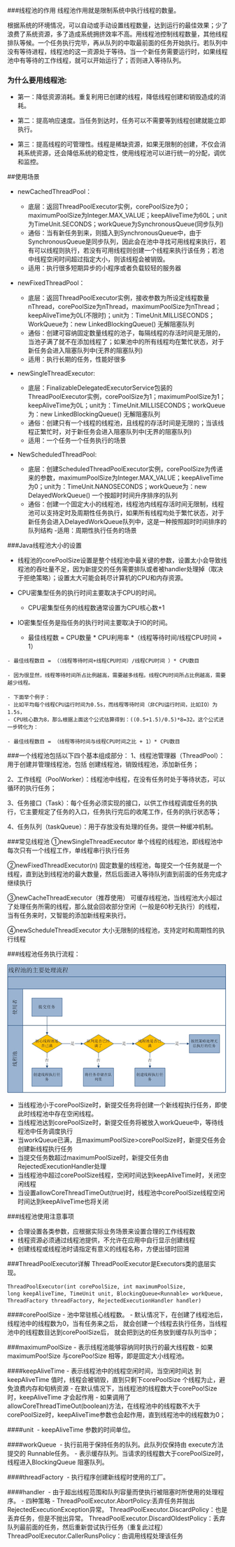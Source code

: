 ###线程池的作用
线程池作用就是限制系统中执行线程的数量。

根据系统的环境情况，可以自动或手动设置线程数量，达到运行的最佳效果；少了浪费了系统资源，多了造成系统拥挤效率不高。用线程池控制线程数量，其他线程排队等候。一个任务执行完毕，再从队列的中取最前面的任务开始执行。若队列中没有等待进程，线程池的这一资源处于等待。当一个新任务需要运行时，如果线程池中有等待的工作线程，就可以开始运行了；否则进入等待队列。

### 为什么要用线程池:
- 第一：降低资源消耗。重复利用已创建的线程，降低线程创建和销毁造成的消耗。
    
- 第二：提高响应速度。当任务到达时，任务可以不需要等到线程创建就能立即执行。
    
- 第三：提高线程的可管理性。线程是稀缺资源，如果无限制的创建，不仅会消耗系统资源，还会降低系统的稳定性，使用线程池可以进行统一的分配，调优和监控。


##使用场景
- newCachedThreadPool：
    - 底层：返回ThreadPoolExecutor实例，corePoolSize为0；maximumPoolSize为Integer.MAX_VALUE；keepAliveTime为60L；unit为TimeUnit.SECONDS；workQueue为SynchronousQueue(同步队列)
    - 通俗：当有新任务到来，则插入到SynchronousQueue中，由于SynchronousQueue是同步队列，因此会在池中寻找可用线程来执行，若有可以线程则执行，若没有可用线程则创建一个线程来执行该任务；若池中线程空闲时间超过指定大小，则该线程会被销毁。
    - 适用：执行很多短期异步的小程序或者负载较轻的服务器

- newFixedThreadPool：

    - 底层：返回ThreadPoolExecutor实例，接收参数为所设定线程数量nThread，corePoolSize为nThread，maximumPoolSize为nThread；keepAliveTime为0L(不限时)；unit为：TimeUnit.MILLISECONDS；WorkQueue为：new LinkedBlockingQueue() 无解阻塞队列
    - 通俗：创建可容纳固定数量线程的池子，每隔线程的存活时间是无限的，当池子满了就不在添加线程了；如果池中的所有线程均在繁忙状态，对于新任务会进入阻塞队列中(无界的阻塞队列)
    - 适用：执行长期的任务，性能好很多

- newSingleThreadExecutor:

    - 底层：FinalizableDelegatedExecutorService包装的ThreadPoolExecutor实例，corePoolSize为1；maximumPoolSize为1；keepAliveTime为0L；unit为：TimeUnit.MILLISECONDS；workQueue为：new LinkedBlockingQueue() 无解阻塞队列
    - 通俗：创建只有一个线程的线程池，且线程的存活时间是无限的；当该线程正繁忙时，对于新任务会进入阻塞队列中(无界的阻塞队列)
    - 适用：一个任务一个任务执行的场景

- NewScheduledThreadPool:

    - 底层：创建ScheduledThreadPoolExecutor实例，corePoolSize为传递来的参数，maximumPoolSize为Integer.MAX_VALUE；keepAliveTime为0；unit为：TimeUnit.NANOSECONDS；workQueue为：new DelayedWorkQueue() 一个按超时时间升序排序的队列
    - 通俗：创建一个固定大小的线程池，线程池内线程存活时间无限制，线程池可以支持定时及周期性任务执行，如果所有线程均处于繁忙状态，对于新任务会进入DelayedWorkQueue队列中，这是一种按照超时时间排序的队列结构
    -适用：周期性执行任务的场景

###Java线程池大小的设置
- 线程池的corePoolSize设置是整个线程池中最关键的参数，设置太小会导致线程池的吞吐量不足，因为新提交的任务需要排队或者被handler处理掉（取决于拒绝策略）；设置太大可能会耗尽计算机的CPU和内存资源。

- CPU密集型任务的执行时间主要取决于CPU的时间。
    - CPU密集型任务的线程数通常设置为CPU核心数+1

- IO密集型任务是指任务的执行时间主要取决于IO的时间。
    - 最佳线程数 = CPU数量 * CPU利用率 *（线程等待时间/线程CPU时间 + 1）

```aidl
- 最佳线程数目 = （（线程等待时间+线程CPU时间）/线程CPU时间 ）* CPU数目

- 因为很显然，线程等待时间所占比例越高，需要越多线程。线程CPU时间所占比例越高，需要越少线程。

- 下面举个例子：
- 比如平均每个线程CPU运行时间为0.5s，而线程等待时间（非CPU运行时间，比如IO）为1.5s，
- CPU核心数为8，那么根据上面这个公式估算得到：((0.5+1.5)/0.5)*8=32。这个公式进一步转化为：

- 最佳线程数目 = （线程等待时间与线程CPU时间之比 + 1）* CPU数目
```
   
###一个线程池包括以下四个基本组成部分：
1、线程池管理器（ThreadPool）：用于创建并管理线程池，包括 创建线程池，销毁线程池，添加新任务；

2、工作线程（PoolWorker）：线程池中线程，在没有任务时处于等待状态，可以循环的执行任务；

3、任务接口（Task）：每个任务必须实现的接口，以供工作线程调度任务的执行，它主要规定了任务的入口，任务执行完后的收尾工作，任务的执行状态等；

4、任务队列（taskQueue）：用于存放没有处理的任务。提供一种缓冲机制。

###常见线程池
   ①newSingleThreadExecutor
   单个线程的线程池，即线程池中每次只有一个线程工作，单线程串行执行任务
   
   ②newFixedThreadExecutor(n)
   固定数量的线程池，每提交一个任务就是一个线程，直到达到线程池的最大数量，然后后面进入等待队列直到前面的任务完成才继续执行
  
   ③newCacheThreadExecutor（推荐使用）
   可缓存线程池，当线程池大小超过了处理任务所需的线程，那么就会回收部分空闲（一般是60秒无执行）的线程，当有任务来时，又智能的添加新线程来执行。
   
   ④newScheduleThreadExecutor
   大小无限制的线程池，支持定时和周期性的执行线程
   
   
###线程池任务执行流程：

![](线程池处理流程.jpg)

- 当线程池小于corePoolSize时，新提交任务将创建一个新线程执行任务，即使此时线程池中存在空闲线程。
- 当线程池达到corePoolSize时，新提交任务将被放入workQueue中，等待线程池中任务调度执行
- 当workQueue已满，且maximumPoolSize>corePoolSize时，新提交任务会创建新线程执行任务
- 当提交任务数超过maximumPoolSize时，新提交任务由RejectedExecutionHandler处理
- 当线程池中超过corePoolSize线程，空闲时间达到keepAliveTime时，关闭空闲线程
- 当设置allowCoreThreadTimeOut(true)时，线程池中corePoolSize线程空闲时间达到keepAliveTime也将关闭

###线程池使用注意事项
- 合理设置各类参数，应根据实际业务场景来设置合理的工作线程数
- 线程资源必须通过线程池提供，不允许在应用中自行显示创建线程
- 创建线程或线程池时请指定有意义的线程名称，方便出错时回溯


###ThreadPoolExecutor详解
ThreadPoolExecutor是Executors类的底层实现。

```aidl
ThreadPoolExecutor(int corePoolSize, int maximumPoolSize, long keepAliveTime, TimeUnit unit, BlockingQueue<Runnable> workQueue, ThreadFactory threadFactory, RejectedExecutionHandler handler)
```
####corePoolSize
    - 池中常驻核心线程数。
    - 默认情况下，在创建了线程池后，线程池中的线程数为0，当有任务来之后，
    就会创建一个线程去执行任务，当线程池中的线程数目达到corePoolSize后，
    就会把到达的任务放到缓存队列当中；

###maximumPoolSize
    - 表示线程池能够容纳同时执行的最大线程数
    - 如果maximumPoo!Size 与corePoo!Size
      相等，即是固定大小线程池。

####keepAliveTime
    - 表示线程池中的线程空闲时间，当空闲时间达
      到keepAliveTime 值时，线程会被销毁，直到只剩下corePoolSize 个线程为止，避
      免浪费内存和旬柄资源
    - 在默认情况下，当线程池的线程数大于corePoo!Size 时，keepAliveTime 才会起作用
    - 如果调用了allowCoreThreadTimeOut(boolean)方法，在线程池中的线程数不大于corePoolSize时，keepAliveTime参数也会起作用，直到线程池中的线程数为0；

####unit 
    - keepAliveTime 参数的时间单位。

####workQueue 
    - 执行前用于保持任务的队列。此队列仅保持由 execute方法提交的 Runnable任务。
    - 表示缓存队列。当请求的线程数大于corePoolSize时， 线程进入BlockingQueue 阻塞队列。

####threadFactory 
    - 执行程序创建新线程时使用的工厂。

####handler 
    - 由于超出线程范围和队列容量而使执行被阻塞时所使用的处理程序。
    - 四种策略
        - ThreadPoolExecutor.AbortPolicy:丢弃任务并抛出RejectedExecutionException异常。 
          ThreadPoolExecutor.DiscardPolicy：也是丢弃任务，但是不抛出异常。 
          ThreadPoolExecutor.DiscardOldestPolicy：丢弃队列最前面的任务，然后重新尝试执行任务（重复此过程）
          ThreadPoolExecutor.CallerRunsPolicy：由调用线程处理该任务 
          

